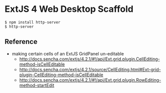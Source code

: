 # ExtJS 4 Web Desktop Scaffold
~~~
$ npm install http-server
$ http-server
~~~

## Reference
- making certain cells of an ExtJS GridPanel un-editable
	- http://docs.sencha.com/extjs/4.2.1/#!/api/Ext.grid.plugin.CellEditing-method-isCellEditable
	- http://docs.sencha.com/extjs/4.2.1/source/CellEditing.html#Ext-grid-plugin-CellEditing-method-isCellEditable
    - http://docs.sencha.com/extjs/4.2.1/#!/api/Ext.grid.plugin.RowEditing-method-startEdit
